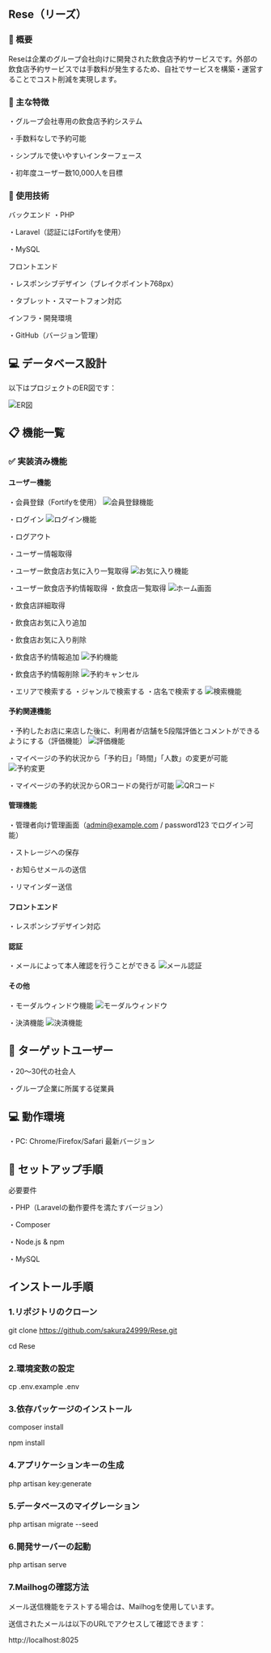 ## Rese（リーズ）

### 📝 概要

Reseは企業のグループ会社向けに開発された飲食店予約サービスです。外部の飲食店予約サービスでは手数料が発生するため、自社でサービスを構築・運営することでコスト削減を実現します。

### 🌟 主な特徴

・グループ会社専用の飲食店予約システム

・手数料なしで予約可能

・シンプルで使いやすいインターフェース

・初年度ユーザー数10,000人を目標

### 🔧 使用技術

バックエンド
・PHP

・Laravel（認証にはFortifyを使用）

・MySQL

フロントエンド

・レスポンシブデザイン（ブレイクポイント768px）

・タブレット・スマートフォン対応

インフラ・開発環境

・GitHub（バージョン管理）

## 💻 データベース設計

以下はプロジェクトのER図です：

![ER図](images/dbdiagram-rese.png)


## 📋 機能一覧

### ✅ 実装済み機能

#### ユーザー機能

・会員登録（Fortifyを使用）
![会員登録機能](./assets/登録.gif)

・ログイン
![ログイン機能](./assets/ログイン.gif)

・ログアウト

・ユーザー情報取得

・ユーザー飲食店お気に入り一覧取得
![お気に入り機能](./assets/ログイン後（お気に入り）.gif)

・ユーザー飲食店予約情報取得
・飲食店一覧取得
![ホーム画面](./assets/Home（ログイン前）.gif)

・飲食店詳細取得

・飲食店お気に入り追加

・飲食店お気に入り削除

・飲食店予約情報追加
![予約機能](./assets/予約機能.gif)

・飲食店予約情報削除
![予約キャンセル](./assets/キャンセル.gif)

・エリアで検索する
・ジャンルで検索する
・店名で検索する
![検索機能](./assets/検索.gif)

#### 予約関連機能

・予約したお店に来店した後に、利用者が店舗を5段階評価とコメントができるようにする（評価機能）
![評価機能](./assets/評価機能.gif)

・マイページの予約状況から「予約日」「時間」「人数」の変更が可能
![予約変更](./assets/予約変更.gif)

・マイページの予約状況からORコードの発行が可能
![QRコード](./assets/QRコード.gif)

#### 管理機能

・管理者向け管理画面（admin@example.com / password123 でログイン可能）

・ストレージへの保存

・お知らせメールの送信

・リマインダー送信

#### フロントエンド

・レスポンシブデザイン対応

#### 認証

・メールによって本人確認を行うことができる
![メール認証](./assets/メール認証.gif)

#### その他

・モーダルウィンドウ機能
![モーダルウィンドウ](./assets/モーダルウィンドウ.gif)

・決済機能
![決済機能](./assets/決済機能.gif)


## 🎯 ターゲットユーザー

・20〜30代の社会人

・グループ企業に所属する従業員

## 💻 動作環境

・PC: Chrome/Firefox/Safari 最新バージョン

## 🚀 セットアップ手順

必要要件

・PHP（Laravelの動作要件を満たすバージョン）

・Composer

・Node.js & npm

・MySQL

## インストール手順

### 1.リポジトリのクローン

git clone https://github.com/sakura24999/Rese.git

cd Rese

### 2.環境変数の設定

cp .env.example .env

### 3.依存パッケージのインストール

composer install

npm install

### 4.アプリケーションキーの生成

php artisan key:generate

### 5.データベースのマイグレーション

php artisan migrate --seed

### 6.開発サーバーの起動

php artisan serve

### 7.Mailhogの確認方法

メール送信機能をテストする場合は、Mailhogを使用しています。

送信されたメールは以下のURLでアクセスして確認できます：

http://localhost:8025


